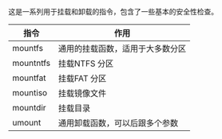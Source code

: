 这是一系列用于挂载和卸载的指令，包含了一些基本的安全性检查。

| 指令 | 作用 |
| --- | --- |
| mountfs | 通用的挂载函数，适用于大多数分区 |
| mountntfs | 挂载NTFS 分区 |
| mountfat | 挂载FAT 分区 |
| mountiso | 挂载镜像文件 |
| mountdir | 挂载目录 |
| umount | 通用卸载函数，可以后跟多个参数 |

